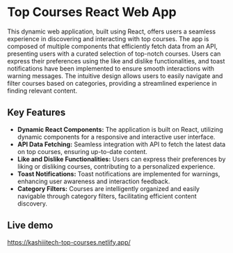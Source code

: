 # Top Courses React Web App

This dynamic web application, built using React, offers users a seamless experience in discovering and interacting with top courses. The app is composed of multiple components that efficiently fetch data from an API, presenting users with a curated selection of top-notch courses. Users can express their preferences using the like and dislike functionalities, and toast notifications have been implemented to ensure smooth interactions with warning messages. The intuitive design allows users to easily navigate and filter courses based on categories, providing a streamlined experience in finding relevant content.

## Key Features
- **Dynamic React Components:** The application is built on React, utilizing dynamic components for a responsive and interactive user interface.
- **API Data Fetching:** Seamless integration with API to fetch the latest data on top courses, ensuring up-to-date content.
- **Like and Dislike Functionalities:** Users can express their preferences by liking or disliking courses, contributing to a personalized experience.
- **Toast Notifications:** Toast notifications are implemented for warnings, enhancing user awareness and interaction feedback.
- **Category Filters:** Courses are intelligently organized and easily navigable through category filters, facilitating efficient content discovery.

## Live demo
https://kashiiitech-top-courses.netlify.app/
